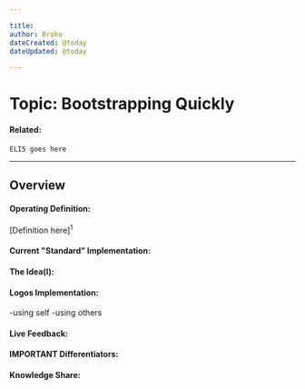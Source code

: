 ```yaml
---

title:
author: Broke
dateCreated: @today
dateUpdated: @today

---
```


# Topic: Bootstrapping Quickly
#### Related:
`ELI5 goes here`

---

## Overview

#### Operating Definition:
[Definition here]<sup>1</sup>

#### Current "Standard" Implementation:


#### The Idea(l):


#### Logos Implementation:
-using self
-using others

#### Live Feedback:


#### IMPORTANT Differentiators:


#### Knowledge Share:
